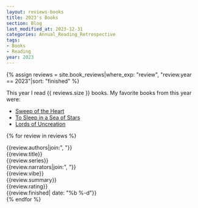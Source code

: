 ```yaml
---
layout: reviews-books
title: 2023's Books
section: Blog
last_modified_at: 2023-12-31
categories: Annual_Reading_Retrospective
tags:
- Books
- Reading
year: 2023
---
```

{% assign reviews = site.book_reviews|where_exp: "review", "review.year == 2023"|sort: "finished"  %}

This year I read {{ reviews.size }} books.  My favorite books from this year were:

- [Sweep of the Heart](#sweep-of-the-heart)
- [To Sleep in a Sea of Stars](#to-sleep-in-a-sea-of-stars)
- [Lords of Uncreation](#lords-of-uncreation)

<!--more-->

{% for review in reviews %}
<div class="book-review" id='{{review.title|slugify: "ascii"}}'>
  <section data-author>{{review.authors|join:", "}}</section>
  <section data-title>{{review.title}}</section>
  <section data-series>{{review.series}}</section>
  <section data-narrator>{{review.narrators|join:", "}}</section>
  <section data-vibe>{{review.vibe}}</section>
  <section data-summary>{{review.summary}}</section>
  <section data-rating>{{review.rating}}</section>
  <section data-finished>{{review.finished| date: "%b %-d"}}</section>
</div>
{% endfor %}
